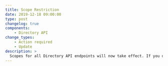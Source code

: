```yaml
---
title: Scope Restriction
date: 2019-12-18 09:00:00
type: post
changelog: true
components:
    - Directory API
change_types:
    - Action required
    - Update
description: >
  Scopes for all Directory API endpoints will now take effect. If you don't send the right scopes yet, please check the [Directory API Reference](/api/directory/). You find a list of scopes and bearers that are required for each endpoint.
---
```

